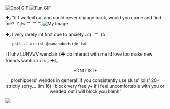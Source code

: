 ![Cool GIF](https://i.postimg.cc/bJxrL0y3/7ac39dce.gif)
![Fun GIF](https://i.postimg.cc/bJxrL0y3/7ac39dce.gif)

✚◞ "if I wolfed out and could never change back, would you come and find me?. ? ﾒ𖹭
 ︶ ︶︶
![My Image](https://i.postimg.cc/7Z7pzXnW/Untitled121-20250909110649.png)




✚◞ I very rarely int first due to anxiety...૮( ´ ꒳ `)ა 

       pstt... artist @bananabedside twt
I
I luhv LUHVVV wenclair ﾒ✚ do interact with me id love too make new friends wahhaa >.<
◞
✚ﾒ◞          <p align="center">+DNI LIST+
    <p align="center">proshippers' weirdos in general' if you consistently use slurs' lolis' 
    20+ strictly sorry... (im 16) i          block very freely+ 
  if i feel uncomfortable with you or weirded out i will block you blehh'
 
  ![](https://komarev.com/ghpvc/?username=strawpawsie)

  
